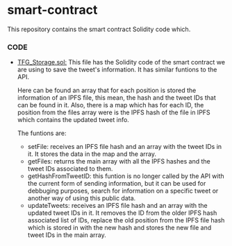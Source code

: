 # smart-contract
This repository contains the smart contract Solidity code which.
### CODE


- [TFG_Storage.sol:](https://github.com/injustweet-tfg/smart-contract/TFG_Storage.sol)         This file has the Solidity code of the smart contract we are using to save the tweet's information. It has similar funtions to the API. 

  Here can be found an array that for each position is stored the information of an IPFS file, this mean, the hash and the tweet IDs that can be found in it. Also, there is a map which has for each ID, the position from the files array were is the IPFS hash of the file in IPFS which contains the updated tweet info.

  The funtions are:
  - setFile: receives an IPFS file hash and an array with the tweet IDs in it. It stores the data in the map and the array.
  - getFiles: returns the main array with all the IPFS hashes and the tweet IDs associated to them.
  - getHashFromTweetID: this funtion is no longer called by the API with the current form of sending information, but it can be used for debbuging purposes, search for information on a specific tweet or another way of using this public data.
  - updateTweets: receives an IPFS file hash and an array with the updated tweet IDs in it. It removes the ID from the older IPFS hash associated list of IDs, replace the old position from the IPFS file hash which is stored in with the new hash and stores the new file and tweet IDs in the main array.
